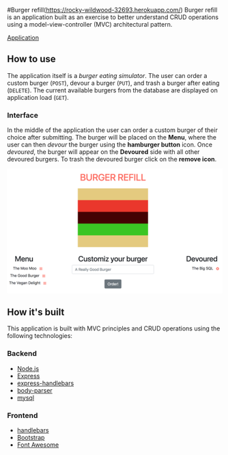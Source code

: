 #Burger refill(https://rocky-wildwood-32693.herokuapp.com/)
Burger refill is an application built as an exercise to better understand CRUD operations using a model-view-controller (MVC) architectural pattern.

[Application](https://rocky-wildwood-32693.herokuapp.com/)

## How to use
The application itself is a *burger eating simulator*. The user can order a custom burger (`POST`), devour a burger (`PUT`), and trash a burger after eating (`DELETE`). The current available burgers from the database are displayed on application load (`GET`).

### Interface
In the middle of the application the user can order a custom burger of their choice after submitting. The burger will be placed on the **Menu**, where the user can then *devour* the burger using the **hamburger button** icon. Once *devoured*, the burger will appear on the **Devoured** side with all other devoured burgers. To trash the devoured burger click on the **remove icon**.

![Picture of Interface](https://github.com/mbychkowski/burger-refill/blob/master/public/assets/img/burger-refill-interface.png)

## How it's built
This application is built with MVC principles and CRUD operations using the following technologies:

### Backend
* [Node.js](https://nodejs.org/en/)
* [Express](https://expressjs.com/)
* [express-handlebars](https://www.npmjs.com/package/express-handlebars)
* [body-parser](https://www.npmjs.com/package/body-parser)
* [mysql](https://www.npmjs.com/package/mysql)

### Frontend
* [handlebars](https://handlebarsjs.com/)
* [Bootstrap](https://getbootstrap.com/)
* [Font Awesome](https://fontawesome.com/)
